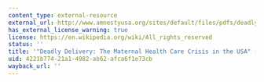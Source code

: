 ```yaml
---
content_type: external-resource
external_url: http://www.amnestyusa.org/sites/default/files/pdfs/deadlydelivery.pdf
has_external_license_warning: true
license: https://en.wikipedia.org/wiki/All_rights_reserved
status: ''
title: '"Deadly Delivery: The Maternal Health Care Crisis in the USA" (PDF - 1.8MB)'
uid: 4221b774-21a1-4982-ab62-afca6f1e73cb
wayback_url: ''
---
```

